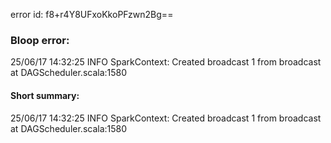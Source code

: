 error id: f8+r4Y8UFxoKkoPFzwn2Bg==
### Bloop error:

25/06/17 14:32:25 INFO SparkContext: Created broadcast 1 from broadcast at DAGScheduler.scala:1580
#### Short summary: 

25/06/17 14:32:25 INFO SparkContext: Created broadcast 1 from broadcast at DAGScheduler.scala:1580